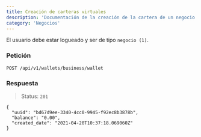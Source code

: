 ```yaml
---
title: Creación de carteras virtuales
description: 'Documentación de la creación de la cartera de un negocio'
category: 'Negocios'
---
```

<alert type="warning">

El usuario debe estar logueado y ser de tipo `negocio (1)`.

</alert>

<code-block label="Bash" active>

### Petición

```
POST /api/v1/wallets/business/wallet
```

### Respuesta

> Status: `201`

```
{
  "uuid": "bd67d9ee-3340-4cc0-9945-f92ec8b3878b",
  "balance": "0.00",
  "created_date": "2021-04-20T10:37:18.069060Z"
}
```


</code-block>

